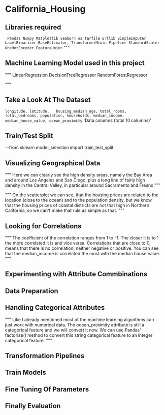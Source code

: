# California_Housing

## Libraries required
` Pandas
Numpy
Matplotlib
Seaborn
os
tarfile
urllib
SimpleImputer
 LabelBinarizer
 BaseEstimator, TransformerMixin
 Pipeline
StandardScaler
OneHotEncoder
FeatureUnion`
"""
## Machine Learning Model used in this project
"""
LinearRegression
DecisionTreeRegressor
RandomForestRegressor

"""

## Take a Look At The Dataset
`longitude,	latitude,	housing_median_age,	total_rooms,	total_bedrooms,	population,	households,	median_income,	median_house_value,	ocean_proximity`
'Data columns (total 10 columns)'

## Train/Test Split
--from sklearn.model_selection import train_test_split
## Visualizing Geographical Data
"""
Here we can clearly see the high density areas, namely the Bay Area and around Los Angeles and San Diego, 
plus a long line of fairly high density in the Central Valley, in particular around Sacramento and Fresno."""

"""
On the scatterplot we can see, that the housing prices are related to the location (close to the ocean) and to the population density,
but we know that the housing prices of coastal districts are not that high in Northern California, so we can't make that rule as simple as that.
"""
## Looking for Correlations
"""
The coefficient of the correlation ranges from 1 to -1. The closer it is to 1 the more correlated it is and vice versa. 
Correlations that are close to 0, means that there is no correlation, neither negative or positive.
You can see that the median_income is correlated the most with the median house value. 
"""
## Experimenting with Attribute Commbinations
## Data Preparation
## Handling Categorical Attributes
"""
Like I already mentioned most of the machine learning algorithms can just work with numerical data. 
The ocean_proximity attribute is still a categorical feature and we will convert it now. 
We can use Pandas' factorize() method to convert this string categorical feature to an integer categorical feature.
"""
## Transformation Pipelines
## Train Models
## Fine Tuning Of Parameters
## Finally Evaluation








